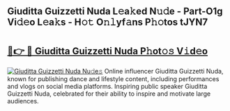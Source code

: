 ## Giuditta Guizzetti Nuda L𝚎a𝚔ed N𝚞𝚍e - Part-O1g Vi𝚍𝚎o L𝚎a𝚔s - H𝚘𝚝 O𝚗𝚕yf𝚊ns P𝚑𝚘tos tJYN7

# <h2><a href="http://kf4gkn.oniu.top/?m=Giuditta+Guizzetti+Nuda">🔗👉 🔴 Giuditta Guizzetti Nuda P𝚑ot𝚘𝚜 V𝚒d𝚎o</a></h2>

[![Giuditta Guizzetti Nuda Nu𝚍e𝚜](https://i.imgur.com/0qMVB7G.gif)](http://kf4gkn.oniu.top/?m=Giuditta+Guizzetti+Nuda)
Online influencer Giuditta Guizzetti Nuda, known for publishing dance and lifestyle content, including performances and vlogs on social media platforms. Inspiring public speaker Giuditta Guizzetti Nuda, celebrated for their ability to inspire and motivate large audiences.  
